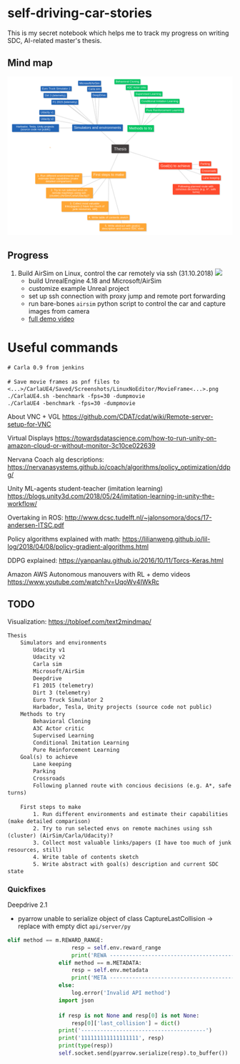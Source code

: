 # self-driving-car-stories
This is my secret notebook which helps me to track my progress on writing SDC, AI-related master's thesis.

## Mind map

![](images/mindmap.png)

## Progress

1. Build AirSim on Linux, control the car remotely via ssh (31.10.2018)
![](https://media.giphy.com/media/2tRoKjX4R0ZEs5xkpr/giphy.gif)
	- build UnrealEngine 4.18 and Microsoft/AirSim
	- customize example Unreal project
	- set up ssh connection with proxy jump and remote port forwarding
	- run bare-bones `airsim` python script to control the car and capture images from camera
	- [full demo video](https://drive.google.com/file/d/1jrG0tF3Q46QNrw3CcDA4_jF6YP4jAxZw/view?usp=sharing)



		
		
# Useful commands
```
# Carla 0.9 from jenkins

# Save movie frames as pnf files to <...>/CarlaUE4/Saved/Screenshots/LinuxNoEditor/MovieFrame<...>.png
./CarlaUE4.sh -benchmark -fps=30 -dumpmovie
./CarlaUE4 -benchmark -fps=30 -dumpmovie
```
About VNC + VGL
https://github.com/CDAT/cdat/wiki/Remote-server-setup-for-VNC

Virtual Displays
https://towardsdatascience.com/how-to-run-unity-on-amazon-cloud-or-without-monitor-3c10ce022639

Nervana Coach alg descriptions:
https://nervanasystems.github.io/coach/algorithms/policy_optimization/ddpg/
	
Unity ML-agents student-teacher (imitation learning)
https://blogs.unity3d.com/2018/05/24/imitation-learning-in-unity-the-workflow/

Overtaking in ROS:
http://www.dcsc.tudelft.nl/~jalonsomora/docs/17-andersen-ITSC.pdf

Policy algorithms explained with math:
https://lilianweng.github.io/lil-log/2018/04/08/policy-gradient-algorithms.html

DDPG explained:
https://yanpanlau.github.io/2016/10/11/Torcs-Keras.html


Amazon AWS Autonomous manouvers with RL + demo videos
https://www.youtube.com/watch?v=UqoWv4IWkRc

## TODO
Visualization: https://tobloef.com/text2mindmap/
```
Thesis
	Simulators and environments
		Udacity v1
		Udacity v2
		Carla sim
		Microsoft/AirSim
		Deepdrive
		F1 2015 (telemetry)
		Dirt 3 (telemetry)
		Euro Truck Simulator 2
		Harbador, Tesla, Unity projects (source code not public)
	Methods to try
		Behavioral Cloning
		A3C Actor critic
		Supervised Learning
		Conditional Imitation Learning
		Pure Reinforcement Learning
	Goal(s) to achieve
		Lane keeping
		Parking
		Crossroads
		Following planned route with concious decisions (e.g. A*, safe turns)
		
	First steps to make
		1. Run different environments and estimate their capabilities (make detailed comparison)
		2. Try to run selected envs on remote machines using ssh (cluster) (AirSim/Carla/Udacity)?
		3. Collect most valuable links/papers (I have too much of junk resources, still)
		4. Write table of contents sketch
		5. Write abstract with goal(s) description and current SDC state
```


### Quickfixes
Deepdrive 2.1

- pyarrow unable to serialize object of class CaptureLastCollision -> replace with empty dict
`api/server/py`
```python
elif method == m.REWARD_RANGE:
                    resp = self.env.reward_range
                    print('REWA ----------------------------------------')
                elif method == m.METADATA:
                    resp = self.env.metadata
                    print('META ----------------------------------------')
                else:
                    log.error('Invalid API method')
                import json
                
                if resp is not None and resp[0] is not None:
                    resp[0]['last_collision'] = dict()
                print('---------------------------------------')
                print('111111111111111111', resp)
                print(type(resp))
                self.socket.send(pyarrow.serialize(resp).to_buffer())
```

